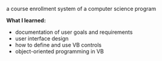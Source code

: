 a course enrollment system of a computer science program

<strong>What I learned:</strong></br>
- documentation of user goals and requirements
- user interface design
- how to define and use VB controls
- object-oriented programming in VB 
